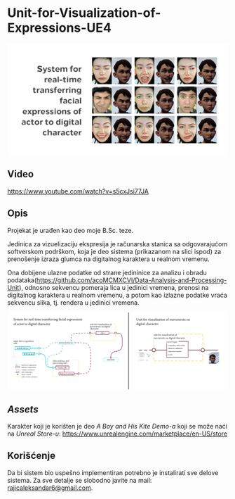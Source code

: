 # Unit-for-Visualization-of-Expressions-UE4

![](Image/base.jpg)

## Video

https://www.youtube.com/watch?v=s5cxJsi77JA

## Opis

Projekat je urađen kao deo moje B.Sc. teze.

Jedinica za vizuelizaciju ekspresija je računarska stanica sa odgovarajućom softverskom podrškom,
koja je deo sistema (prikazanom na slici ispod) za prenošenje izraza glumca na digitalnog karaktera u realnom vremenu. 

Ona dobijene ulazne podatke od strane jedininice za analizu i obradu podataka(https://github.com/acoMCMXCVI/Data-Analysis-and-Processing-Unit), 
odnosno sekvencu pomeraja lica u jedinici vremena, prenosi na digitalnog karaktera u realnom vremenu, 
a potom kao izlazne podatke vraća sekvencu slika, tj. rendera u jedinici vremena. 


![](Image/sys2.jpg)

## _Assets_

Karakter koji je korišten je deo _A Boy and His Kite Demo-a_ koji se može naći na _Unreal Store-u_: 
https://www.unrealengine.com/marketplace/en-US/store

## Korišćenje

Da bi sistem bio uspešno implementiran potrebno je instalirati sve delove sistema. 
Za sve detalje se slobodno javite na mail: rajicaleksandar6@gmail.com.
